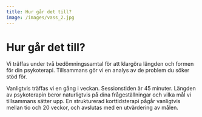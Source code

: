 ```yaml
---
title: Hur går det till?
image: /images/vass_2.jpg
---
```


Hur går det till?
===

Vi träffas under två bedömningssamtal för att klargöra längden och formen för
din psykoterapi. Tillsammans gör vi en analys av de problem du söker stöd för.

Vanligtvis träffas vi en gång i veckan. Sessionstiden är 45 minuter. Längden av
psykoterapin beror naturligtvis på dina frågeställningar och vilka mål vi
tillsammans sätter upp. En strukturerad korttidsterapi pågår vanligtvis mellan
tio och 20 veckor, och avslutas med en utvärdering av målen.
